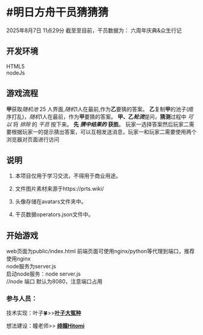 # #明日方舟干员猜猜猜
2025年8月7日 11点29分 截至至目前，干员数据为：	六周年庆典&众生行记


## 开发环境
HTML5  
nodeJs


## 游戏流程

**甲**获取*随机池* 25 人界面,*随机*1人在最前,作为**乙**要猜的答案。
**乙**复制**甲**的池子(顺序打乱)，*随机*1人在最前，作为**甲**要猜的答案。
**甲、乙*****轮流***提问，**猜测**过程中 *可以* 将 *排除* 的 *干员* 按下来。
**先** ***猜中结果的*** **获胜**。
玩家一选择答案然后玩家二需要根据玩家一的提示猜出答案，可以互相发送消息，玩家一和玩家二需要使用两个浏览器对页面进行访问

## 说明

1. 本项目仅用于学习交流，不得用于商业用途。

2. 文件图片素材来源于https://prts.wiki/

3. 头像存储在avatars文件夹中。

4. 干员数据operators.json文件中。

## 开始游戏
web页面为public/index.html 
前端页面可使用nginx/python等代理到端口，推荐使用nginx  
node服务为server.js  
启动node服务：node server.js  
//node 端口 默认为8080，注意端口占用

### 参与人员：

技术实现：叶子🍀>>**[叶子大冤种]( https://space.bilibili.com/435289695)** 


想法建设：瞳老师>> [**绯瞳Hitomi**](https://space.bilibili.com/700489083) 




